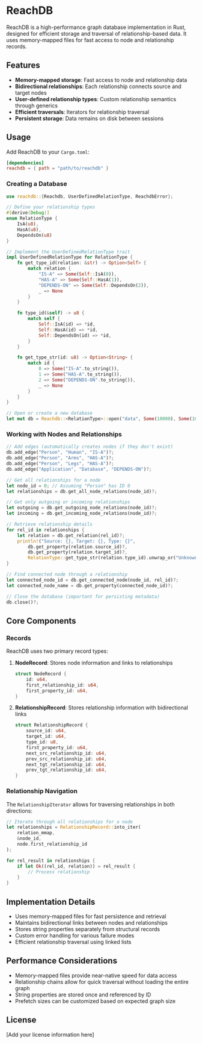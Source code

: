 # ReachDB

ReachDB is a high-performance graph database implementation in Rust, designed for efficient storage and traversal of relationship-based data. It uses memory-mapped files for fast access to node and relationship records.

## Features

- **Memory-mapped storage**: Fast access to node and relationship data
- **Bidirectional relationships**: Each relationship connects source and target nodes
- **User-defined relationship types**: Custom relationship semantics through generics
- **Efficient traversals**: Iterators for relationship traversal
- **Persistent storage**: Data remains on disk between sessions

## Usage

Add ReachDB to your `Cargo.toml`:

```toml
[dependencies]
reachdb = { path = "path/to/reachdb" }
```

### Creating a Database

```rust
use reachdb::{Reachdb, UserDefinedRelationType, ReachdbError};

// Define your relationship types
#[derive(Debug)]
enum RelationType {
    IsA(u8),
    HasA(u8),
    DependsOn(u8)
}

// Implement the UserDefinedRelationType trait
impl UserDefinedRelationType for RelationType {
    fn get_type_id(relation: &str) -> Option<Self> {
        match relation {
            "IS-A" => Some(Self::IsA(0)),
            "HAS-A" => Some(Self::HasA(1)),
            "DEPENDS-ON" => Some(Self::DependsOn(2)),
            _ => None
        }
    }

    fn type_id(&self) -> u8 {
        match self {
            Self::IsA(id) => *id,
            Self::HasA(id) => *id,
            Self::DependsOn(id) => *id,
        }
    }

    fn get_type_str(id: u8) -> Option<String> {
        match id {
            0 => Some("IS-A".to_string()),
            1 => Some("HAS-A".to_string()),
            2 => Some("DEPENDS-ON".to_string()),
            _ => None
        }
    }
}

// Open or create a new database
let mut db = Reachdb::<RelationType>::open("data", Some(10000), Some(10000))?;
```

### Working with Nodes and Relationships

```rust
// Add edges (automatically creates nodes if they don't exist)
db.add_edge("Person", "Human", "IS-A")?;
db.add_edge("Person", "Arms", "HAS-A")?;
db.add_edge("Person", "Legs", "HAS-A")?;
db.add_edge("Application", "Database", "DEPENDS-ON")?;

// Get all relationships for a node
let node_id = 0; // Assuming "Person" has ID 0
let relationships = db.get_all_node_relations(node_id)?;

// Get only outgoing or incoming relationships
let outgoing = db.get_outgoing_node_relations(node_id)?;
let incoming = db.get_incoming_node_relations(node_id)?;

// Retrieve relationship details
for rel_id in relationships {
    let relation = db.get_relation(rel_id)?;
    println!("Source: {}, Target: {}, Type: {}", 
        db.get_property(relation.source_id)?,
        db.get_property(relation.target_id)?,
        RelationType::get_type_str(relation.type_id).unwrap_or("Unknown".to_string()));
}

// Find connected node through a relationship
let connected_node_id = db.get_connected_node(node_id, rel_id)?;
let connected_node_name = db.get_property(connected_node_id)?;

// Close the database (important for persisting metadata)
db.close()?;
```

## Core Components

### Records

ReachDB uses two primary record types:

1. **NodeRecord**: Stores node information and links to relationships
   ```rust
   struct NodeRecord {
       id: u64,
       first_relationship_id: u64,
       first_property_id: u64,
   }
   ```

2. **RelationshipRecord**: Stores relationship information with bidirectional links
   ```rust
   struct RelationshipRecord {
       source_id: u64,
       target_id: u64,
       type_id: u8,
       first_property_id: u64,
       next_src_relationship_id: u64,
       prev_src_relationship_id: u64,
       next_tgt_relationship_id: u64,
       prev_tgt_relationship_id: u64,
   }
   ```

### Relationship Navigation

The `RelationshipIterator` allows for traversing relationships in both directions:

```rust
// Iterate through all relationships for a node
let relationships = RelationshipRecord::into_iter(
    relation_mmap,
    &node_id,
    node.first_relationship_id
);

for rel_result in relationships {
    if let Ok((rel_id, relation)) = rel_result {
        // Process relationship
    }
}
```

## Implementation Details

- Uses memory-mapped files for fast persistence and retrieval
- Maintains bidirectional links between nodes and relationships
- Stores string properties separately from structural records
- Custom error handling for various failure modes
- Efficient relationship traversal using linked lists

## Performance Considerations

- Memory-mapped files provide near-native speed for data access
- Relationship chains allow for quick traversal without loading the entire graph
- String properties are stored once and referenced by ID
- Prefetch sizes can be customized based on expected graph size

## License

[Add your license information here]
